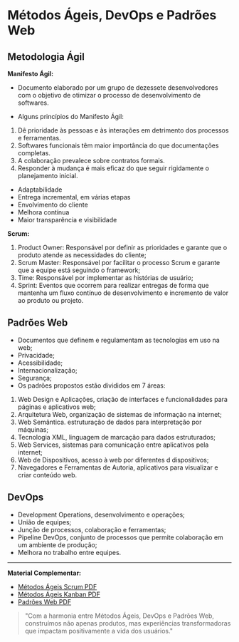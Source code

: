 # Métodos Ágeis, DevOps e Padrões Web

## Metodologia Ágil

 **Manifesto Ágil:**

- Documento elaborado por um grupo de dezessete desenvolvedores com o objetivo de otimizar o processo de desenvolvimento de softwares.

- Alguns princípios do Manifesto Ágil:

1. Dê prioridade às pessoas e às interações em detrimento dos processos e ferramentas.
1. Softwares funcionais têm maior importância do que documentações completas.
1. A colaboração prevalece sobre contratos formais.
1. Responder à mudança é mais eficaz do que seguir rigidamente o planejamento inicial.

- Adaptabilidade
- Entrega incremental, em várias etapas
- Envolvimento do cliente
- Melhora contínua
- Maior transparência e visibilidade

**Scrum:**

1. Product Owner: Responsável por definir as prioridades e garante que o produto atende as necessidades do cliente;
1. Scrum Master: Responsável por facilitar o processo Scrum e garante que a equipe está seguindo o framework;
1. Time: Responsável por implementar as histórias de usuário;
1. Sprint: Eventos que ocorrem para realizar entregas de forma que mantenha um fluxo contínuo de desenvolvimento e incremento de valor ao produto ou projeto.

## Padrões Web

- Documentos que definem e regulamentam as tecnologias em uso na web;
- Privacidade;
- Acessibilidade;
- Internacionalização;
- Segurança;
- Os padrões propostos estão divididos em 7 áreas:

1. Web Design e Aplicações, criação de interfaces e funcionalidades para páginas e aplicativos web;
1. Arquitetura Web, organização de sistemas de informação na internet;
1. Web Semântica. estruturação de dados para interpretação por máquinas;
1. Tecnologia XML, linguagem de marcação para dados estruturados;
1. Web Services, sistemas para comunicação entre aplicativos pela internet;
1. Web de Dispositivos, acesso à web por diferentes d
   dispositivos;
1. Navegadores e Ferramentas de Autoria, aplicativos para visualizar e criar conteúdo web.

## DevOps

- Development Operations, desenvolvimento e operações;
- União de equipes;
- Junção de processos, colaboração e ferramentas;
- Pipeline DevOps, conjunto de processos que permite colaboração em um ambiente de produção;
- Melhora no trabalho entre equipes.

---

**Material Complementar:**

- [Métodos Ágeis Scrum PDF](../../recursos/PDF/MAS.pdf)
- [Métodos Ágeis Kanban PDF](../../recursos/PDF/MAK.pdf)
- [Padrões Web PDF](../../recursos/PDF/PW.pdf)

> "Com a harmonia entre Métodos Ágeis, DevOps e Padrões Web, construímos não apenas produtos, mas experiências transformadoras que impactam positivamente a vida dos usuários."
